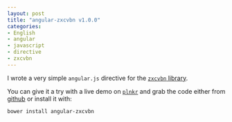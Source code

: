 ```yaml
---
layout: post
title: "angular-zxcvbn v1.0.0"
categories:
- English
- angular
- javascript
- directive
- zxcvbn
---
```

I wrote a very simple `angular.js` directive for the [`zxcvbn` library](https://github.com/dropbox/zxcvbn).

You can give it a try with a live demo on [`plnkr`](http://plnkr.co/9wTZgR) and grab the code either from [github](https://github.com/ghostbar/angular-zxcvbn) or install it with:

    bower install angular-zxcvbn
